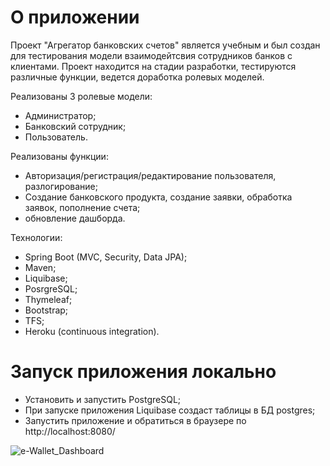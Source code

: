 # О приложении 
Проект "Агрегатор банковских счетов" является учебным и был создан для тестирования модели взаимодейтсвия сотрудников банков с клиентами. Проект находится на стадии разработки, тестируются различные функции, ведется доработка ролевых моделей.

Реализованы 3 ролевые модели: 
- Администратор; 
- Банковский сотрудник; 
- Пользователь.

Реализованы функции:
- Авторизация/регистрация/редактирование пользователя, разлогирование;
- Создание банковского продукта, создание заявки, обработка заявок, пополнение счета;
- обновление дашборда.

Технологии:
- Spring Boot (MVC, Security, Data JPA); 
- Maven;
- Liquibase;
- PosrgreSQL;
- Thymeleaf;
- Bootstrap;
- TFS;
- Heroku (continuous integration).

# Запуск приложения локально
- Установить и запустить PostgreSQL; 
- При запуске приложения Liquibase создаст таблицы в БД postgres;
- Запустить приложение и обратиться в браузере по http://localhost:8080/ 

![e-Wallet_Dashboard](https://user-images.githubusercontent.com/33284245/65768003-57dc8a00-e138-11e9-9adb-3a856a5905e4.PNG)



